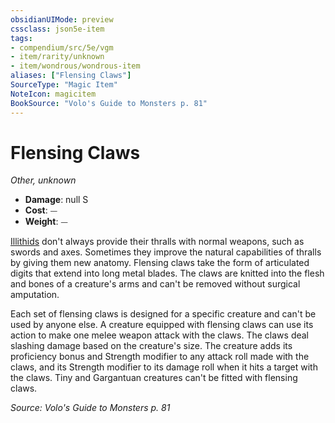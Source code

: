 ```yaml
---
obsidianUIMode: preview
cssclass: json5e-item
tags:
- compendium/src/5e/vgm
- item/rarity/unknown
- item/wondrous/wondrous-item
aliases: ["Flensing Claws"]
SourceType: "Magic Item"
NoteIcon: magicitem
BookSource: "Volo's Guide to Monsters p. 81"
---
```

# Flensing Claws
*Other, unknown*  

- **Damage**: null S
- **Cost**: ⏤
- **Weight**: ⏤

[Illithids](/2-Mechanics/CLI/bestiary/aberration/mind-flayer.md) don't always provide their thralls with normal weapons, such as swords and axes. Sometimes they improve the natural capabilities of thralls by giving them new anatomy. Flensing claws take the form of articulated digits that extend into long metal blades. The claws are knitted into the flesh and bones of a creature's arms and can't be removed without surgical amputation.

Each set of flensing claws is designed for a specific creature and can't be used by anyone else. A creature equipped with flensing claws can use its action to make one melee weapon attack with the claws. The claws deal slashing damage based on the creature's size. The creature adds its proficiency bonus and Strength modifier to any attack roll made with the claws, and its Strength modifier to its damage roll when it hits a target with the claws. Tiny and Gargantuan creatures can't be fitted with flensing claws.

*Source: Volo's Guide to Monsters p. 81*